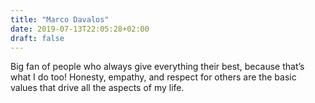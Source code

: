 ```yaml
---
title: "Marco Davalos"
date: 2019-07-13T22:05:28+02:00
draft: false
---
```


Big fan of people who always give everything their best, because that’s what I do too! Honesty, empathy, and respect for others are the basic values that drive all the aspects of my life.
